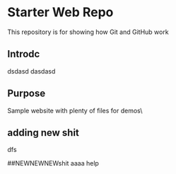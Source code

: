 # Starter Web Repo

This repository is for showing how Git and GitHub work

## Introdc
dsdasd
dasdasd
## Purpose

Sample website with plenty of files for demos\\

## adding new shit
dfs

##NEWNEWNEWshit
aaaa help